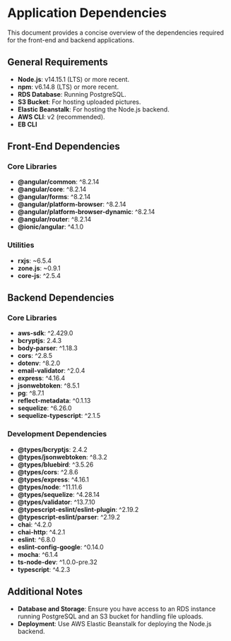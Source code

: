 # Application Dependencies

This document provides a concise overview of the dependencies required for the front-end and backend applications.

## General Requirements

- **Node.js**: v14.15.1 (LTS) or more recent.
- **npm**: v6.14.8 (LTS) or more recent.
- **RDS Database**: Running PostgreSQL.
- **S3 Bucket**: For hosting uploaded pictures.
- **Elastic Beanstalk**: For hosting the Node.js backend.
- **AWS CLI**: v2 (recommended).
- **EB CLI**

## Front-End Dependencies

### Core Libraries

- **@angular/common**: ^8.2.14
- **@angular/core**: ^8.2.14
- **@angular/forms**: ^8.2.14
- **@angular/platform-browser**: ^8.2.14
- **@angular/platform-browser-dynamic**: ^8.2.14
- **@angular/router**: ^8.2.14
- **@ionic/angular**: ^4.1.0

### Utilities

- **rxjs**: ~6.5.4
- **zone.js**: ~0.9.1
- **core-js**: ^2.5.4

## Backend Dependencies

### Core Libraries

- **aws-sdk**: ^2.429.0
- **bcryptjs**: 2.4.3
- **body-parser**: ^1.18.3
- **cors**: ^2.8.5
- **dotenv**: ^8.2.0
- **email-validator**: ^2.0.4
- **express**: ^4.16.4
- **jsonwebtoken**: ^8.5.1
- **pg**: ^8.7.1
- **reflect-metadata**: ^0.1.13
- **sequelize**: ^6.26.0
- **sequelize-typescript**: ^2.1.5

### Development Dependencies

- **@types/bcryptjs**: 2.4.2
- **@types/jsonwebtoken**: ^8.3.2
- **@types/bluebird**: ^3.5.26
- **@types/cors**: ^2.8.6
- **@types/express**: ^4.16.1
- **@types/node**: ^11.11.6
- **@types/sequelize**: ^4.28.14
- **@types/validator**: ^13.7.10
- **@typescript-eslint/eslint-plugin**: ^2.19.2
- **@typescript-eslint/parser**: ^2.19.2
- **chai**: ^4.2.0
- **chai-http**: ^4.2.1
- **eslint**: ^6.8.0
- **eslint-config-google**: ^0.14.0
- **mocha**: ^6.1.4
- **ts-node-dev**: ^1.0.0-pre.32
- **typescript**: ^4.2.3

## Additional Notes

- **Database and Storage**: Ensure you have access to an RDS instance running PostgreSQL and an S3 bucket for handling file uploads.
- **Deployment**: Use AWS Elastic Beanstalk for deploying the Node.js backend.

